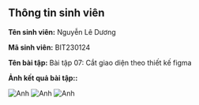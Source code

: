 </head>
<body>
    <div class="info">
        <h2>Thông tin sinh viên</h2>
        <p><strong>Tên sinh viên:</strong> Nguyễn Lê Dương</p>
        <p><strong>Mã sinh viên:</strong> BIT230124</p>
        <p><strong>Tên bài tập:</strong> Bài tập 07: Cắt giao diện theo thiết kế figma</p>
        <p><strong>Ảnh kết quả bài tập::</strong></p>
    </div>
</body>
</html>

![Anh](ẢnhBT/Anh1.png)
![Anh](ẢnhBT/Anh2.png)
![Anh](ẢnhBT/Anh3.png)
